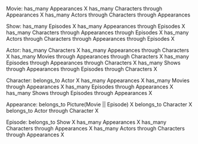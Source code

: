 Movie:
    has_many Appearances X
    has_many Characters through Appearances X
    has_many Actors through Characters through Appearances

Show:
    has_many Episodes X
    has_many Appearances through Episodes X
    has_many Characters through Appearances through Episodes X
    has_many Actors through Characters through Appearances through Episodes X

Actor:
    has_many Characters X
    has_many Appearances through Characters X
    has_many Movies through Appearances through Characters X
    has_many Episodes through Appearances through Characters X
    has_many Shows through Appearances through Episodes through Characters X

Character:
    belongs_to Actor X
    has_many Appearances X
    has_many Movies through Appearances X
    has_many Episodes through Appearances X
    has_many Shows through Episodes through Appearances X

Appearance:
    belongs_to Picture(Movie || Episode) X
    belongs_to Character X
    belongs_to Actor through Character X

Episode:
    belongs_to Show X
    has_many Appearances X
    has_many Characters through Appearances X
    has_many Actors through Characters through Appearances X
